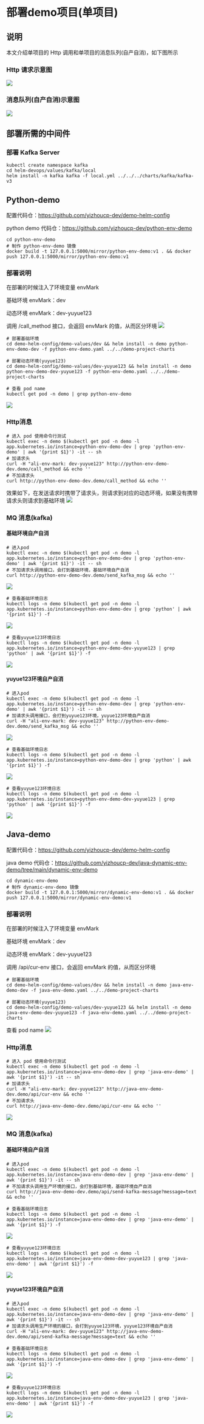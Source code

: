 # 部署demo项目(单项目)

## 说明
本文介绍单项目的 Http 调用和单项目的消息队列(自产自消)，如下图所示
### Http 请求示意图
![](media/17476185131170.jpg)



### 消息队列(自产自消)示意图
![](media/17471191411925.jpg)





## 部署所需的中间件

### 部署 Kafka Server
```shell
kubectl create namespace kafka
cd helm-devops/values/kafka/local
helm install -n kafka kafka -f local.yml ../../../charts/kafka/kafka-v3
```

## Python-demo
配置代码仓：https://github.com/yizhoucp-dev/demo-helm-config

python demo 代码仓：https://github.com/yizhoucp-dev/python-env-demo
```shell
cd python-env-demo
# 制作 python-env-demo 镜像
docker build -t 127.0.0.1:5000/mirror/python-env-demo:v1 . && docker push 127.0.0.1:5000/mirror/python-env-demo:v1
```

### 部署说明
在部署的时候注入了环境变量 envMark 

基础环境 envMark：dev

动态环境 envMark：dev-yuyue123

调用 /call_method 接口，会返回 envMark 的值，从而区分环境
![](media/17442640684435.jpg)

```shell
# 部署基础环境
cd demo-helm-config/demo-values/dev && helm install -n demo python-env-demo-dev -f python-env-demo.yaml ../../demo-project-charts

# 部署动态环境(yuyue123)
cd demo-helm-config/demo-values/dev-yuyue123 && helm install -n demo python-env-demo-dev-yuyue123 -f python-env-demo.yaml ../../demo-project-charts
```

```shell
# 查看 pod name
kubectl get pod -n demo | grep python-env-demo
```
![](media/17442637568369.jpg)
### Http消息
```shell
# 进入 pod 使用命令行测试
kubectl exec -n demo $(kubectl get pod -n demo -l app.kubernetes.io/instance=python-env-demo-dev | grep 'python-env-demo' | awk '{print $1}') -it -- sh 
# 加请求头
curl -H "ali-env-mark: dev-yuyue123" http://python-env-demo-dev.demo/call_method && echo ''
# 不加请求头
curl http://python-env-demo-dev.demo/call_method && echo ''
```
效果如下，在发送请求时携带了请求头，则请求到对应的动态环境，如果没有携带请求头则请求到基础环境
![](media/17442638727855.jpg)

### MQ 消息(kafka)

#### 基础环境自产自消
```shell
# 进入pod
kubectl exec -n demo $(kubectl get pod -n demo -l app.kubernetes.io/instance=python-env-demo-dev | grep 'python-env-demo' | awk '{print $1}') -it -- sh 
# 不加请求头调用接口，会打到基础环境，基础环境自产自消
curl http://python-env-demo-dev.demo/send_kafka_msg && echo ''
```
![](media/17471136128531.jpg)

```shell
# 查看基础环境日志
kubectl logs -n demo $(kubectl get pod -n demo -l app.kubernetes.io/instance=python-env-demo-dev | grep 'python' | awk '{print $1}') -f
```
![](media/17471137513333.jpg)

```shell
# 查看yuyue123环境日志
kubectl logs -n demo $(kubectl get pod -n demo -l app.kubernetes.io/instance=python-env-demo-dev-yuyue123 | grep 'python' | awk '{print $1}') -f
```
![](media/17471137713835.jpg)


#### yuyue123环境自产自消
```shell
# 进入pod
kubectl exec -n demo $(kubectl get pod -n demo -l app.kubernetes.io/instance=python-env-demo-dev | grep 'python-env-demo' | awk '{print $1}') -it -- sh 
# 加请求头调用接口，会打到yuyue123环境，yuyue123环境自产自消
curl -H "ali-env-mark: dev-yuyue123" http://python-env-demo-dev.demo/send_kafka_msg && echo ''
```
![](media/17471135958371.jpg)

```shell
# 查看基础环境日志
kubectl logs -n demo $(kubectl get pod -n demo -l app.kubernetes.io/instance=python-env-demo-dev | grep 'python' | awk '{print $1}') -f
```
![](media/17471138147738.jpg)

```shell
# 查看yuyue123环境日志
kubectl logs -n demo $(kubectl get pod -n demo -l app.kubernetes.io/instance=python-env-demo-dev-yuyue123 | grep 'python' | awk '{print $1}') -f
```
![](media/17471139492093.jpg)

## Java-demo
配置代码仓：https://github.com/yizhoucp-dev/demo-helm-config

java demo 代码仓：https://github.com/yizhoucp-dev/java-dynamic-env-demo/tree/main/dynamic-env-demo

```shell
cd dynamic-env-demo
# 制作 dynamic-env-demo 镜像
docker build -t 127.0.0.1:5000/mirror/dynamic-env-demo:v1 . && docker push 127.0.0.1:5000/mirror/dynamic-env-demo:v1
```

### 部署说明
在部署的时候注入了环境变量 envMark 

基础环境 envMark：dev

动态环境 envMark：dev-yuyue123

调用 /api/cur-env 接口，会返回 envMark 的值，从而区分环境

```shell
# 部署基础环境
cd demo-helm-config/demo-values/dev && helm install -n demo java-env-demo-dev -f java-env-demo.yaml ../../demo-project-charts

# 部署动态环境(yuyue123)
cd demo-helm-config/demo-values/dev-yuyue123 && helm install -n demo java-env-demo-dev-yuyue123 -f java-env-demo.yaml ../../demo-project-charts
```

查看 pod name
![](media/17470669664906.jpg)

### Http消息
```shell
# 进入 pod 使用命令行测试
kubectl exec -n demo $(kubectl get pod -n demo -l app.kubernetes.io/instance=java-env-demo-dev | grep 'java-env-demo' | awk '{print $1}') -it -- sh 
# 加请求头
curl -H "ali-env-mark: dev-yuyue123" http://java-env-demo-dev.demo/api/cur-env && echo ''
# 不加请求头
curl http://java-env-demo-dev.demo/api/cur-env && echo ''
```
![](media/17470671223810.jpg)

### MQ 消息(kafka)

#### 基础环境自产自消
```shell
# 进入pod
kubectl exec -n demo $(kubectl get pod -n demo -l app.kubernetes.io/instance=java-env-demo-dev | grep 'java-env-demo' | awk '{print $1}') -it -- sh 
# 不加请求头调用生产环境的接口，会打到基础环境，基础环境自产自消
curl http://java-env-demo-dev.demo/api/send-kafka-message?message=text && echo ''
```
```shell
# 查看基础环境日志
kubectl logs -n demo $(kubectl get pod -n demo -l app.kubernetes.io/instance=java-env-demo-dev | grep 'java-env-demo' | awk '{print $1}') -f
```
![](media/17470695439819.jpg)

```shell
# 查看yuyue123环境日志
kubectl logs -n demo $(kubectl get pod -n demo -l app.kubernetes.io/instance=java-env-demo-dev-yuyue123 | grep 'java-env-demo' | awk '{print $1}') -f
```
![](media/17470705422310.jpg)

#### yuyue123环境自产自消
```shell
# 进入pod
kubectl exec -n demo $(kubectl get pod -n demo -l app.kubernetes.io/instance=java-env-demo-dev | grep 'java-env-demo' | awk '{print $1}') -it -- sh 
# 加请求头调用生产环境的接口，会打到yuyue123环境，yuyue123环境自产自消
curl -H "ali-env-mark: dev-yuyue123" http://java-env-demo-dev.demo/api/send-kafka-message?message=text && echo ''
```
```shell
# 查看基础环境日志
kubectl logs -n demo $(kubectl get pod -n demo -l app.kubernetes.io/instance=java-env-demo-dev | grep 'java-env-demo' | awk '{print $1}') -f
```
![](media/17471082948865.jpg)

```shell
# 查看yuyue123环境日志
kubectl logs -n demo $(kubectl get pod -n demo -l app.kubernetes.io/instance=java-env-demo-dev-yuyue123 | grep 'java-env-demo' | awk '{print $1}') -f
```
![](media/17471082634093.jpg)
